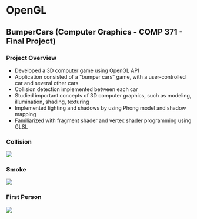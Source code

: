 # OpenGL
## BumperCars (Computer Graphics - COMP 371 - Final Project)

### Project Overview
* Developed a 3D computer game using OpenGL API
* Application consisted of a “bumper cars” game, with a user-controlled car and several other cars
* Collision detection implemented between each car
* Studied important concepts of 3D computer graphics, such as modeling, illumination, shading, texturing
* Implemented lighting and shadows by using Phong model and shadow mapping
* Familiarized with fragment shader and vertex shader programming using GLSL

### Collision
<img src="https://user-images.githubusercontent.com/37638598/79630071-7332d500-811c-11ea-8e27-475f9ed8047f.PNG" >

### Smoke
<img src="https://user-images.githubusercontent.com/37638598/79630075-762dc580-811c-11ea-8f46-0ac9c0eb9555.PNG" >

### First Person
<img src="https://user-images.githubusercontent.com/37638598/79630076-7928b600-811c-11ea-9a6f-81325b8cffbf.PNG" >

